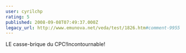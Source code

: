 ```yaml
---
user: cyrilchp
rating: 5
published: 2008-09-08T07:49:37.000Z
legacy_url: http://www.emunova.net/veda/test/1826.htm#comment-9955
---
```

LE casse-brique du CPC!Incontournable!